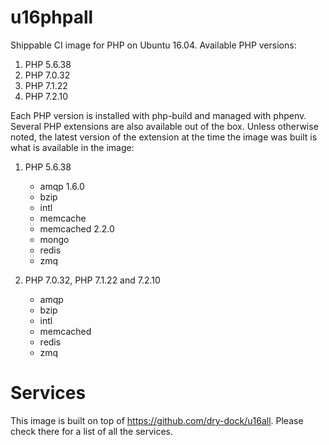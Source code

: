 u16phpall
===============

Shippable CI image for PHP on Ubuntu 16.04. Available PHP versions:

  1. PHP 5.6.38
  2. PHP 7.0.32
  3. PHP 7.1.22
  4. PHP 7.2.10
  

Each PHP version is installed with php-build and managed with phpenv. Several 
PHP extensions are also available out of the box. Unless otherwise noted, the 
latest version of the extension at the time the image was built is what is 
available in the image:

  1. PHP 5.6.38

      * amqp 1.6.0
      * bzip
      * intl
      * memcache
      * memcached 2.2.0
      * mongo
      * redis
      * zmq

  2. PHP 7.0.32, PHP 7.1.22 and 7.2.10

      * amqp
      * bzip
      * intl
      * memcached
      * redis
      * zmq

# Services
This image is built on top of https://github.com/dry-dock/u16all. Please check 
there for a list of all the services.
